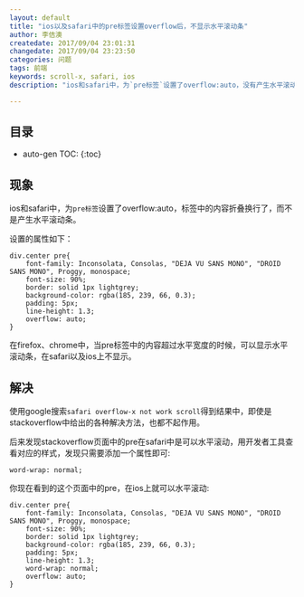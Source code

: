 ```yaml
---
layout: default
title: "ios以及safari中的pre标签设置overflow后，不显示水平滚动条"
author: 李佶澳
createdate: 2017/09/04 23:01:31
changedate: 2017/09/04 23:23:50
categories: 问题
tags: 前端
keywords: scroll-x, safari, ios
description: "ios和safari中，为`pre标签`设置了overflow:auto，没有产生水平滚动条"

---
```


## 目录
* auto-gen TOC:
{:toc}

## 现象 

ios和safari中，为`pre标签`设置了overflow:auto，标签中的内容折叠换行了，而不是产生水平滚动条。

设置的属性如下：

	div.center pre{
		font-family: Inconsolata, Consolas, "DEJA VU SANS MONO", "DROID SANS MONO", Proggy, monospace;
		font-size: 90%;
		border: solid 1px lightgrey;
		background-color: rgba(185, 239, 66, 0.3);
		padding: 5px;
		line-height: 1.3;
		overflow: auto;
	}

在firefox、chrome中，当pre标签中的内容超过水平宽度的时候，可以显示水平滚动条，在safari以及ios上不显示。

## 解决

使用google搜索`safari overflow-x not work scroll`得到结果中，即使是stackoverflow中给出的各种解决方法，也都不起作用。

后来发现stackoverflow页面中的pre在safari中是可以水平滚动，用开发者工具查看对应的样式，发现只需要添加一个属性即可:

	word-wrap: normal;

你现在看到的这个页面中的pre，在ios上就可以水平滚动:

	div.center pre{
		font-family: Inconsolata, Consolas, "DEJA VU SANS MONO", "DROID SANS MONO", Proggy, monospace;
		font-size: 90%;
		border: solid 1px lightgrey;
		background-color: rgba(185, 239, 66, 0.3);
		padding: 5px;
		line-height: 1.3;
		word-wrap: normal;
		overflow: auto;
	}
